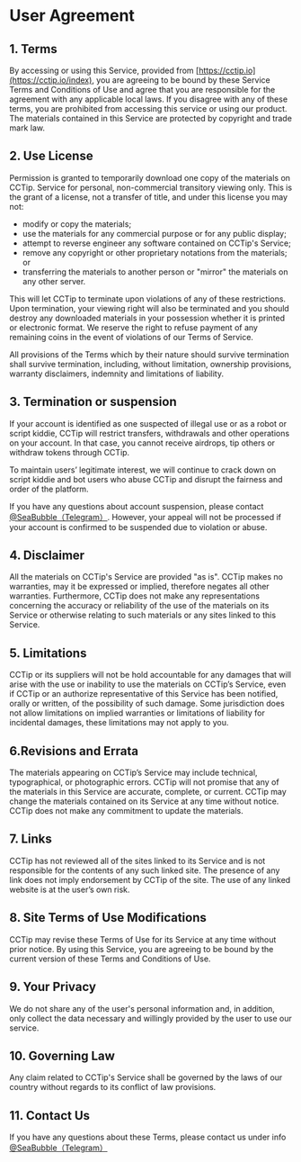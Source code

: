# User Agreement

## 1. Terms

By accessing or using this Service, provided from [https://cctip.io](https://cctip.io/index), you are agreeing to be bound by these Service Terms and Conditions of Use and agree that you are responsible for the agreement with any applicable local laws. If you disagree with any of these terms, you are prohibited from accessing this service or using our product. The materials contained in this Service are protected by copyright and trade mark law.

## 2. Use License

Permission is granted to temporarily download one copy of the materials on CCTip. Service for personal, non-commercial transitory viewing only. This is the grant of a license, not a transfer of title, and under this license you may not:

* modify or copy the materials;
* use the materials for any commercial purpose or for any public display;
* attempt to reverse engineer any software contained on CCTip's Service;
* remove any copyright or other proprietary notations from the materials; or
* transferring the materials to another person or "mirror" the materials on any other server.

This will let CCTip to terminate upon violations of any of these restrictions. Upon termination, your viewing right will also be terminated and you should destroy any downloaded materials in your possession whether it is printed or electronic format. We reserve the right to refuse payment of any remaining coins in the event of violations of our Terms of Service.

All provisions of the Terms which by their nature should survive termination shall survive termination, including, without limitation, ownership provisions, warranty disclaimers, indemnity and limitations of liability.

## 3. Termination or suspension

If your account is identified as one suspected of illegal use or as a robot or script kiddie, CCTip will restrict transfers, withdrawals and other operations on your account. In that case, you cannot receive airdrops, tip others or withdraw tokens through CCTip.

To maintain users’ legitimate interest, we will continue to crack down on script kiddie and bot users who abuse CCTip and disrupt the fairness and order of the platform.

If you have any questions about account suspension, please contact [@SeaBubble（Telegram）](http://t.me/SeaBubble). However, your appeal will not be processed if your account is confirmed to be suspended due to violation or abuse.

## 4. Disclaimer

All the materials on CCTip's Service are provided "as is". CCTip makes no warranties, may it be expressed or implied, therefore negates all other warranties. Furthermore, CCTip does not make any representations concerning the accuracy or reliability of the use of the materials on its Service or otherwise relating to such materials or any sites linked to this Service.

## 5. Limitations

CCTip or its suppliers will not be hold accountable for any damages that will arise with the use or inability to use the materials on CCTip’s Service, even if CCTip or an authorize representative of this Service has been notified, orally or written, of the possibility of such damage. Some jurisdiction does not allow limitations on implied warranties or limitations of liability for incidental damages, these limitations may not apply to you.

## 6.Revisions and Errata

The materials appearing on CCTip’s Service may include technical, typographical, or photographic errors. CCTip will not promise that any of the materials in this Service are accurate, complete, or current. CCTip may change the materials contained on its Service at any time without notice. CCTip does not make any commitment to update the materials.

## 7. Links

CCTip has not reviewed all of the sites linked to its Service and is not responsible for the contents of any such linked site. The presence of any link does not imply endorsement by CCTip of the site. The use of any linked website is at the user’s own risk.

## 8. Site Terms of Use Modifications

CCTip may revise these Terms of Use for its Service at any time without prior notice. By using this Service, you are agreeing to be bound by the current version of these Terms and Conditions of Use.

## 9. Your Privacy

We do not share any of the user's personal information and, in addition, only collect the data necessary and willingly provided by the user to use our service.

## 10. Governing Law

Any claim related to CCTip's Service shall be governed by the laws of our country without regards to its conflict of law provisions.

## 11. Contact Us

If you have any questions about these Terms, please contact us under info [@SeaBubble（Telegram）](http://t.me/SeaBubble)

